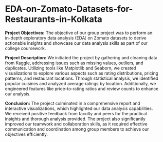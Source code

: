 # EDA-on-Zomato-Datasets-for-Restaurants-in-Kolkata

**Project Objectives:** The objective of our group project was to perform an in-depth exploratory data analysis (EDA) on Zomato datasets to derive actionable insights and showcase our data analysis skills as part of our college coursework.

**Project Description:** We initiated the project by gathering and cleaning data from Kaggle, addressing issues such as missing values, outliers, and duplicates. Utilizing tools like Matplotlib and Seaborn, we created visualizations to explore various aspects such as rating distributions, pricing patterns, and restaurant locations. Through statistical analysis, we identified popular cuisines and analyzed average ratings by location. Additionally, we engineered features like price-to-rating ratios and review counts to enhance our analysis.

**Conclusion:** The project culminated in a comprehensive report and interactive visualizations, which highlighted our data analysis capabilities. We received positive feedback from faculty and peers for the practical insights and thorough analysis provided. The project also significantly improved our teamwork and collaboration skills, as it required effective communication and coordination among group members to achieve our objectives efficiently.
